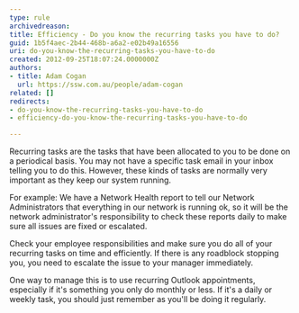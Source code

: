 ```yaml
---
type: rule
archivedreason: 
title: Efficiency - Do you know the recurring tasks you have to do?
guid: 1b5f4aec-2b44-468b-a6a2-e02b49a16556
uri: do-you-know-the-recurring-tasks-you-have-to-do
created: 2012-09-25T18:07:24.0000000Z
authors:
- title: Adam Cogan
  url: https://ssw.com.au/people/adam-cogan
related: []
redirects:
- do-you-know-the-recurring-tasks-you-have-to-do
- efficiency-do-you-know-the-recurring-tasks-you-have-to-do

---
```


Recurring tasks are the tasks that have been allocated to you to be done on a periodical basis. You may not have a specific task email in your inbox telling you to do this. However, these kinds of tasks are normally very important as they keep our system running.

For example: We have a Network Health report to tell our Network Administrators that everything in our network is running ok, so it will be the network administrator's responsibility to check these reports daily to make sure all issues are fixed or escalated.

<!--endintro-->

Check your employee responsibilities and make sure you do all of your recurring tasks on time and efficiently.                      If there is any roadblock stopping you, you need to escalate the issue to your manager immediately.

One way to manage this is to use recurring Outlook appointments, especially if it's something you only do monthly or less. If it's a daily or weekly task, you should just remember as you'll be doing it regularly.
